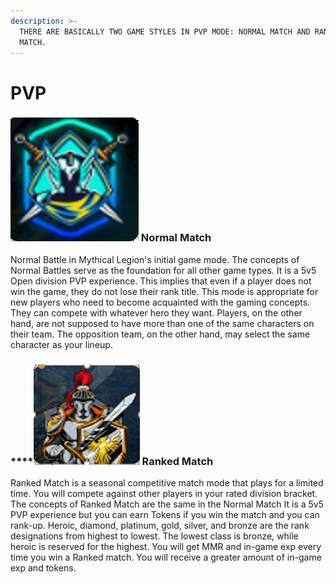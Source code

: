 ```yaml
---
description: >-
  THERE ARE BASICALLY TWO GAME STYLES IN PVP MODE: NORMAL MATCH AND RANKED
  MATCH.
---
```


# PVP

### ![](<../../../.gitbook/assets/image (17).png>)  Normal Match

Normal Battle in Mythical Legion's initial game mode. The concepts of Normal Battles serve as the foundation for all other game types. It is a 5v5 Open division PVP experience. This implies that even if a player does not win the game, they do not lose their rank title. This mode is appropriate for new players who need to become acquainted with the gaming concepts. They can compete with whatever hero they want. Players, on the other hand, are not supposed to have more than one of the same characters on their team. The opposition team, on the other hand, may select the same character as your lineup.

### ****![](<../../../.gitbook/assets/image (10).png>)  **Ranked Match**

Ranked Match is a seasonal competitive match mode that plays for a limited time. You will compete against other players in your rated division bracket. The concepts of Ranked Match are the same in the Normal Match It is a 5v5 PVP experience but you can earn Tokens if you win the match and you can rank-up. Heroic, diamond, platinum, gold, silver, and bronze are the rank designations from highest to lowest. The lowest class is bronze, while heroic is reserved for the highest. You will get MMR and in-game exp every time you win a Ranked match. You will receive a greater amount of in-game exp and tokens.

